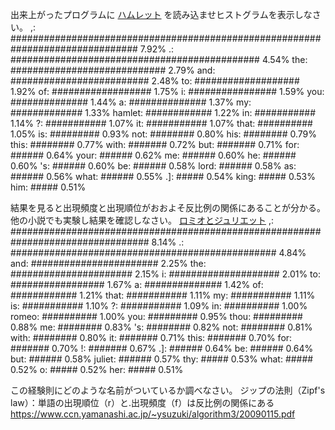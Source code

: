 出来上がったプログラムに [ハムレット](https://www.folger.edu/explore/shakespeares-works/download/#hamlet) を読み込ませヒストグラムを表示しなさい。
         ,: ############################################################################### 7.92%
         .: ############################################# 4.54%
       the: ############################ 2.79%
       and: ######################### 2.48%
        to: ################### 1.92%
        of: ################## 1.75%
         i: ################ 1.59%
       you: ############## 1.44%
         a: ############## 1.37%
        my: ############# 1.33%
    hamlet: ############ 1.22%
        in: ########### 1.14%
         ?: ########### 1.07%
        it: ########### 1.07%
      that: ########## 1.05%
        is: ######### 0.93%
       not: ######## 0.80%
       his: ######## 0.79%
      this: ######## 0.77%
      with: ####### 0.72%
       but: ####### 0.71%
       for: ###### 0.64%
      your: ###### 0.62%
        me: ###### 0.60%
        he: ###### 0.60%
        's: ###### 0.60%
        be: ###### 0.58%
      lord: ###### 0.58%
        as: ###### 0.56%
      what: ###### 0.55%
        .]: ##### 0.54%
      king: ##### 0.53%
       him: ##### 0.51%

結果を見ると出現頻度と出現順位がおおよそ反比例の関係にあることが分かる。他の小説でも実験し結果を確認しなさい。
[ロミオとジュリエット](https://www.folger.edu/explore/shakespeares-works/download/#romeo-and-juliet)
         ,: ################################################################################# 8.14%
         .: ################################################ 4.84%
       and: ####################### 2.25%
       the: ###################### 2.15%
         i: #################### 2.01%
        to: ################# 1.67%
         a: ############## 1.42%
        of: ############ 1.21%
      that: ########### 1.11%
        my: ########### 1.11%
        is: ########### 1.10%
         ?: ########### 1.09%
        in: ########## 1.00%
     romeo: ########## 1.00%
       you: ######### 0.95%
      thou: ######### 0.88%
        me: ######## 0.83%
        's: ######## 0.82%
       not: ######## 0.81%
      with: ######## 0.80%
        it: ####### 0.71%
      this: ####### 0.70%
       for: ####### 0.70%
         !: ####### 0.67%
        .]: ###### 0.64%
        be: ###### 0.64%
       but: ###### 0.58%
    juliet: ###### 0.57%
       thy: ##### 0.53%
      what: ##### 0.52%
         o: ##### 0.52%
       her: ##### 0.51%

この経験則にどのような名前がついているか調べなさい。
ジップの法則（Zipf's law）：単語の出現順位（r）と.出現頻度（f）は反比例の関係にある
https://www.ccn.yamanashi.ac.jp/~ysuzuki/algorithm3/20090115.pdf